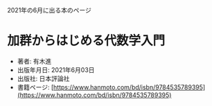 2021年の6月に出る本のページ


# 加群からはじめる代数学入門
* 著者: 有木進
* 出版年月日: 2021年6月03日
* 出版社: 日本評論社
* 書籍ページ: [https://www.hanmoto.com/bd/isbn/9784535789395](https://www.hanmoto.com/bd/isbn/9784535789395)
